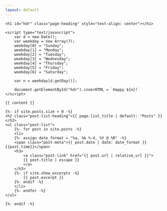 ```yaml
---
layout: default
---
```


<div class="home">

    <h1 id="hdr" class="page-heading" style="text-align: center"></h1>

    <script type="text/javascript">
        var d = new Date();
        var weekday = new Array(7);
        weekday[0] = "Sunday";
        weekday[1] = "Monday";
        weekday[2] = "Tuesday";
        weekday[3] = "Wednesday";
        weekday[4] = "Thursday";
        weekday[5] = "Friday";
        weekday[6] = "Saturday";

        var n = weekday[d.getDay()];

        document.getElementById("hdr").innerHTML = `Happy ${n}!`
    </script>

    {{ content }}

    {%- if site.posts.size > 0 -%}
    <h2 class="post-list-heading">{{ page.list_title | default: "Posts" }}</h2>
    <ul class="post-list">
        {%- for post in site.posts -%}
        <li>
        {%- assign date_format = "%a, %b %-d, %Y @ %R" -%}
        <span class="post-meta">{{ post.date | date: date_format }} {{post.time}}</span>
        <h3>
            <a class="post-link" href="{{ post.url | relative_url }}">
            {{ post.title | escape }}
            </a>
        </h3>
        {%- if site.show_excerpts -%}
            {{ post.excerpt }}
        {%- endif -%}
        </li>
        {%- endfor -%}
    </ul>

    {%- endif -%}

</div>